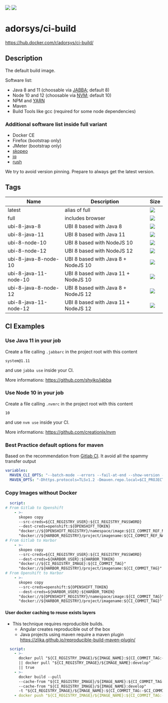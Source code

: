 [![](https://img.shields.io/docker/pulls/adorsys/ci-build.svg?logo=docker)](https://hub.docker.com/r/adorsys/ci-build/)
[![](https://img.shields.io/docker/stars/adorsys/ci-build.svg?logo=docker)](https://hub.docker.com/r/adorsys/ci-build/)

# adorsys/ci-build

https://hub.docker.com/r/adorsys/ci-build/

## Description

The default build image. 

Software list:

* Java 8 and 11 (choosable via [JABBA](https://github.com/shyiko/jabba); default 8)
* Node 10 and 12 (choosable via [NVM](https://github.com/creationix/nvm); default 10)
* NPM and [YARN](https://yarnpkg.com/lang/en/)
* Maven
* Build Tools like gcc (required for some node dependencies)

### Additional software list inside full variant
* Docker CE
* Firefox (bootstrap only)
* JMeter (bootstrap only)
* [skopeo](https://github.com/containers/skopeo)
* [jq](https://stedolan.github.io/jq/)
* [rush](https://github.com/shenwei356/rush)

We try to avoid version pinning. Prepare to always get the latest version.

## Tags

| Name | Description | Size | 
| ---- | ----------- | ---- |
| latest | alias of full | [![](https://images.microbadger.com/badges/image/adorsys/ci-build.svg)](https://microbadger.com/images/adorsys/ci-build) |
| full | includes browser | [![](https://images.microbadger.com/badges/image/adorsys/ci-build:full.svg)](https://microbadger.com/images/adorsys/ci-build) |
| ubi-8-java-8 | UBI 8 based with Java 8 | [![](https://images.microbadger.com/badges/image/adorsys/ci-build:ubi-8-java-8.svg)](https://microbadger.com/images/adorsys/ci-build) |
| ubi-8-java-11 | UBI 8 based with Java 11 | [![](https://images.microbadger.com/badges/image/adorsys/ci-build:ubi-8-java-11.svg)](https://microbadger.com/images/adorsys/ci-build) |
| ubi-8-node-10 | UBI 8 based with NodeJS 10 | [![](https://images.microbadger.com/badges/image/adorsys/ci-build:ubi-8-node-10.svg)](https://microbadger.com/images/adorsys/ci-build) |
| ubi-8-node-12 | UBI 8 based with NodeJS 12 | [![](https://images.microbadger.com/badges/image/adorsys/ci-build:ubi-8-node-12.svg)](https://microbadger.com/images/adorsys/ci-build) |
| ubi-8-java-8-node-10 | UBI 8 based with Java 8 + NodeJS 10 | [![](https://images.microbadger.com/badges/image/adorsys/ci-build:ubi-8-java-8-node-10.svg)](https://microbadger.com/images/adorsys/ci-build) |
| ubi-8-java-11-node-10 | UBI 8 based with Java 11 + NodeJS 10 | [![](https://images.microbadger.com/badges/image/adorsys/ci-build:ubi-8-java-11-node-10.svg)](https://microbadger.com/images/adorsys/ci-build) |
| ubi-8-java-8-node-12 | UBI 8 based with Java 8 + NodeJS 12 | [![](https://images.microbadger.com/badges/image/adorsys/ci-build:ubi-8-java-8-node-12.svg)](https://microbadger.com/images/adorsys/ci-build) |
| ubi-8-java-11-node-12 | UBI 8 based with Java 11 + NodeJS 12 | [![](https://images.microbadger.com/badges/image/adorsys/ci-build:ubi-8-java-11-node-12.svg)](https://microbadger.com/images/adorsys/ci-build) |

## CI Examples

### Use Java 11 in your job

Create a file calling `.jabbarc` in the project root with this content
```
system@1.11
```
and use `jabba use` inside your CI.

More informations: https://github.com/shyiko/jabba

### Use Node 10 in your job

Create a file calling `.nvmrc` in the project root with this content
```
10
```
and use `nvm use` inside your CI.

More informations: https://github.com/creationix/nvm

### Best Practice default options for maven

Based on the recommendation from [Gitlab CI](https://gitlab.com/gitlab-org/gitlab-ce/blob/master/lib/gitlab/ci/templates/Maven.gitlab-ci.yml).
It avoid all the spammy transfer output
```yaml
variables:
  MAVEN_CLI_OPTS: "--batch-mode --errors --fail-at-end --show-version -DinstallAtEnd=true -DdeployAtEnd=true"
  MAVEN_OPTS: "-Dhttps.protocols=TLSv1.2 -Dmaven.repo.local=$CI_PROJECT_DIR/.m2/repository -Dorg.slf4j.simpleLogger.log.org.apache.maven.cli.transfer.Slf4jMavenTransferListener=WARN -Dorg.slf4j.simpleLogger.showDateTime=true -Djava.awt.headless=true"
```

### Copy Images without Docker

```yaml
  script:
# From Gitlab to Openshift
    - >-
      skopeo copy
      --src-creds=${CI_REGISTRY_USER}:${CI_REGISTRY_PASSWORD}
      --dest-creds=openshift:${OPENSHIFT_TOKEN}
      "docker://${OPENSHIFT_REGISTRY}/namespace/image:${CI_COMMIT_REF_NAME}"
      "docker://${HARBOR_REGISTRY}/project/imagename:${CI_COMMIT_REF_NAME}"
# From Gitlab to Harbor
    - >-
      skopeo copy
      --src-creds=${CI_REGISTRY_USER}:${CI_REGISTRY_PASSWORD}
      --dest-creds=${HARBOR_USER}:${HARBOR_TOKEN}
      "docker://${CI_REGISTRY_IMAGE}:${CI_COMMIT_TAG}"
      "docker://${HARBOR_REGISTRY}/project/imagename:${CI_COMMIT_TAG}"
# From Openshift to Harbor
    - >-
      skopeo copy
      --src-creds=openshift:${OPENSHIFT_TOKEN}
      --dest-creds=${HARBOR_USER}:${HARBOR_TOKEN}
      "docker://${OPENSHIFT_REGISTRY}/namespace/image:${CI_COMMIT_TAG}"
      "docker://${HARBOR_REGISTRY}/project/imagename:${CI_COMMIT_TAG}"
```

#### User docker caching to reuse exists layers

* This technique requires reproducible builds.
  * Angular creates reproducible out of the box
  * Java projects using maven require a maven plugin https://zlika.github.io/reproducible-build-maven-plugin/

```yaml
  script:
    - >-
      docker pull "${CI_REGISTRY_IMAGE}/${IMAGE_NAME}:${CI_COMMIT_TAG:-$CI_COMMIT_REF_SLUG}" 
      || docker pull "${CI_REGISTRY_IMAGE}/${IMAGE_NAME}:develop" 
      || true
    - >-
      docker build --pull
      --cache-from "${CI_REGISTRY_IMAGE}/${IMAGE_NAME}:${CI_COMMIT_TAG:-$CI_COMMIT_REF_SLUG}"
      --cache-from "${CI_REGISTRY_IMAGE}/${IMAGE_NAME}:develop"
      -t "${CI_REGISTRY_IMAGE}/${IMAGE_NAME}:${CI_COMMIT_TAG:-$CI_COMMIT_REF_SLUG}" .
    - docker push "${CI_REGISTRY_IMAGE}/${IMAGE_NAME}:${CI_COMMIT_TAG:-$CI_COMMIT_REF_SLUG}"
```
